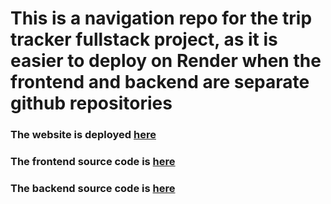 # This is a navigation repo for the trip tracker fullstack project, as it is easier to deploy on Render when the frontend and backend are separate github repositories

### The website is deployed [here](https://trip-tracker-v8v4.onrender.com)

### The frontend source code is [here](https://github.com/nogalcy/trip-tracker-frontend)

### The backend source code is [here](https://github.com/nogalcy/trip-tracker-backend)
